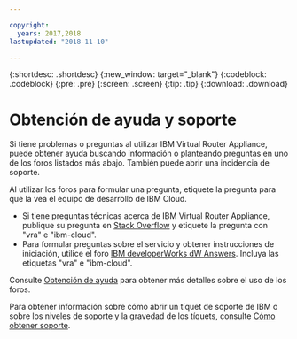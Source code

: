 ```yaml
---

copyright:
  years: 2017,2018
lastupdated: "2018-11-10"

---
```


{:shortdesc: .shortdesc}
{:new_window: target="_blank"}
{:codeblock: .codeblock}
{:pre: .pre}
{:screen: .screen}
{:tip: .tip}
{:download: .download}

# Obtención de ayuda y soporte

Si tiene problemas o preguntas al utilizar IBM Virtual Router Appliance, puede obtener ayuda buscando información o planteando preguntas en uno de los foros listados más abajo. También puede abrir una incidencia de soporte.

Al utilizar los foros para formular una pregunta, etiquete la pregunta para que la vea el equipo de desarrollo de IBM Cloud.

* Si tiene preguntas técnicas acerca de IBM Virtual Router Appliance, publique su pregunta en [Stack Overflow](https://stackoverflow.com/search?q=vra+ibm-cloud) y etiquete la pregunta con "vra" e "ibm-cloud".
* Para formular preguntas sobre el servicio y obtener instrucciones de iniciación, utilice el foro [IBM developerWorks dW Answers](https://developer.ibm.com/answers/topics/vra.html?smartspace=ibm-cloud). Incluya las etiquetas "vra" e "ibm-cloud".

Consulte [Obtención de ayuda](/docs/support/index.html#getting-help) para obtener más detalles sobre el uso de los foros.

Para obtener información sobre cómo abrir un tíquet de soporte de IBM o sobre los niveles de
soporte y la gravedad de los tíquets, consulte
[Cómo obtener soporte](/docs/support/index.html#contacting-support).
